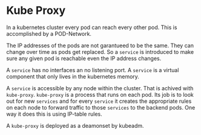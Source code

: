 # Kube Proxy

In a kubernetes cluster every pod can reach every other pod. This is accomplished by a POD-Network.

The IP addresses of the pods are not garantueed to be the same. They can change over time as pods get replaced. So a `service` is introduced to make sure any given pod is reachable even the IP address changes.

A `service` has no interfaces an no listening port. A `service` is a virtual component that only lives in the kubernetes memory.

A `service` is accessible by any node within the cluster. That is achived with `kube-proxy`. `kube-proxy` is a process that runs on each pod. Its job is to look out for new `services` and for every `service` it creates the appropriate rules on each node to forward traffic to those `services` to the backend pods. One way it does this is using IP-table rules.

A `kube-proxy` is deployed as a deamonset by kubeadm.